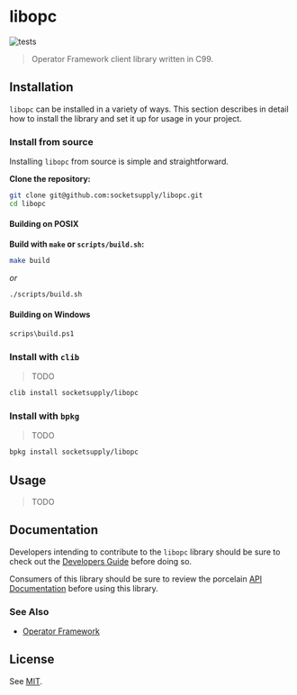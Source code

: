 libopc
======

![tests](https://github.com/socketsupply/libopc/actions/workflows/tests.yml/badge.svg)

> Operator Framework client library written in C99.

## Installation

`libopc` can be installed in a variety of ways. This section describes
in detail how to install the library and set it up for usage in your
project.

### Install from source

Installing `libopc` from source is simple and straightforward.

**Clone the repository:**

```sh
git clone git@github.com:socketsupply/libopc.git
cd libopc
```

#### Building on POSIX

**Build with `make` or `scripts/build.sh`:**

```sh
make build
```

_or_

```sh
./scripts/build.sh
```

#### Building on Windows

```sh
scrips\build.ps1
```

### Install with `clib`

> TODO

```sh
clib install socketsupply/libopc
```

### Install with `bpkg`

> TODO

```sh
bpkg install socketsupply/libopc
```

## Usage

> TODO

## Documentation

Developers intending to contribute to the `libopc` library should be
sure to check out the [Developers Guide](docs/developers.md) before
doing so.

Consumers of this library should be sure to review the porcelain [API
Documentation](docs/api.md) before using this library.

### See Also

- [Operator Framework](https://github.com/socketsupply/operatorframework)

## License

See [MIT](LICENSE).
